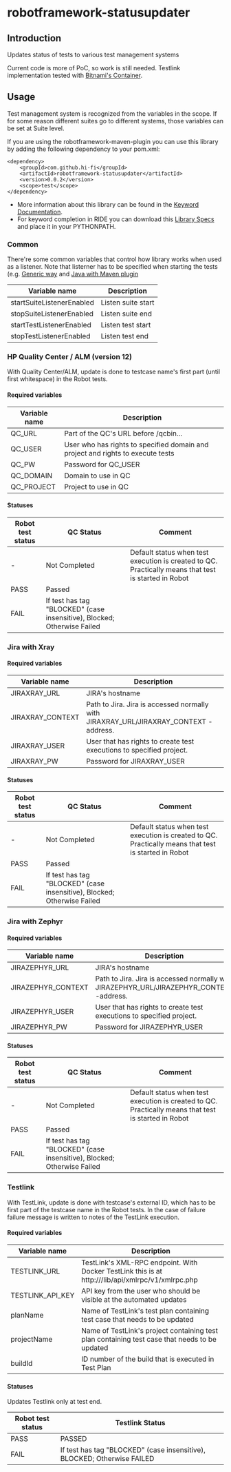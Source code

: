 # robotframework-statusupdater

## Introduction

Updates status of tests to various test management systems

Current code is more of PoC, so work is still needed. Testlink implementation tested with [Bitnami's Container](https://github.com/bitnami/bitnami-docker-testlink). 

## Usage
Test management system is recognized from the variables in the scope. If for some reason different suites go to different systems, those variables can be set at Suite level.

If you are using the robotframework-maven-plugin you can
use this library by adding the following dependency to 
your pom.xml:

    <dependency>
        <groupId>com.github.hi-fi</groupId>
        <artifactId>robotframework-statusupdater</artifactId>
        <version>0.0.2</version>
        <scope>test</scope>
    </dependency>

* More information about this library can be found in the
  [Keyword Documentation](http://search.maven.org/remotecontent?filepath=com/github/hi-fi/robotframework-statusupdater/0.0.2/robotframework-statusupdater-0.0.2.html).
* For keyword completion in RIDE you can download this
  [Library Specs](http://search.maven.org/remotecontent?filepath=com/github/hi-fi/robotframework-statusupdater/0.0.2/robotframework-statusupdater-0.0.2.xml)
  and place it in your PYTHONPATH.

### Common
There're some common variables that control how library works when used as a listener. Note that listerner has to be specified when starting the tests (e.g. [Generic way](http://robotframework.org/robotframework/latest/RobotFrameworkUserGuide.html#taking-listeners-into-use) and [Java with Maven plugin](http://robotframework.org/MavenPlugin/run-mojo.html#listener)
 
| Variable name | Description |
| ------------- | ----------- |
| startSuiteListenerEnabled | Listen suite start |
| stopSuiteListenerEnabled | Listen suite end |
| startTestListenerEnabled | Listen test start |
| stopTestListenerEnabled | Listen test end |

### HP Quality Center / ALM (version 12)
With Quality Center/ALM, update is done to testcase name's first part (until first whitespace) in the Robot tests.

#### Required variables

| Variable name | Description |
| ------------- | ----------- |
| QC_URL | Part of the QC's URL before /qcbin... |
| QC_USER | User who has rights to specified domain and project and rights to execute tests |
| QC\_PW | Password for QC\_USER |
| QC_DOMAIN | Domain to use in QC |
| QC_PROJECT | Project to use in QC |

#### Statuses

| Robot test status | QC Status | Comment |
| ------------- | ----------- | ----------- |
| - | Not Completed | Default status when test execution is created to QC. Practically means that test is started in Robot |
| PASS | Passed | |
| FAIL | If test has tag "BLOCKED" (case insensitive), Blocked; Otherwise Failed | |

### Jira with Xray

#### Required variables

| Variable name | Description |
| ------------- | ----------- |
| JIRAXRAY_URL | JIRA's hostname |
| JIRAXRAY\_CONTEXT | Path to Jira. Jira is accessed normally with JIRAXRAY\_URL/JIRAXRAY\_CONTEXT -address. |
| JIRAXRAY\_USER | User that has rights to create test executions to specified project. |
| JIRAXRAY\_PW | Password for JIRAXRAY\_USER |

#### Statuses

| Robot test status | QC Status | Comment |
| ------------- | ----------- | ----------- |
| - | Not Completed | Default status when test execution is created to QC. Practically means that test is started in Robot |
| PASS | Passed | |
| FAIL | If test has tag "BLOCKED" (case insensitive), Blocked; Otherwise Failed | |

### Jira with Zephyr

#### Required variables

| Variable name | Description |
| ------------- | ----------- |
| JIRAZEPHYR_URL | JIRA's hostname |
| JIRAZEPHYR\_CONTEXT | Path to Jira. Jira is accessed normally with JIRAZEPHYR\_URL/JIRAZEPHYR\_CONTEXT -address. |
| JIRAZEPHYR\_USER | User that has rights to create test executions to specified project. |
| JIRAZEPHYR\_PW | Password for JIRAZEPHYR\_USER |

#### Statuses

| Robot test status | QC Status | Comment |
| ------------- | ----------- | ----------- |
| - | Not Completed | Default status when test execution is created to QC. Practically means that test is started in Robot |
| PASS | Passed | |
| FAIL | If test has tag "BLOCKED" (case insensitive), Blocked; Otherwise Failed | |

### Testlink
With TestLink, update is done with testcase's external ID, which has to be first part of the testcase name in the Robot tests. In the case of failure failure message is written to notes of the TestLink execution.

#### Required variables

| Variable name | Description |
| ------------- | ----------- |
| TESTLINK_URL | TestLink's XML-RPC endpoint. With Docker TestLink this is at http://<server>/lib/api/xmlrpc/v1/xmlrpc.php |
| TESTLINK\_API\_KEY | API key from the user who should be visible at the automated updates |
| planName | Name of TestLink's test plan containing test case that needs to be updated |
| projectName | Name of TestLink's project containing test plan containing test case that needs to be updated |
| buildId | ID number of the build that is executed in Test Plan |

#### Statuses
Updates Testlink only at test end. 

| Robot test status | Testlink Status |
| ------------- | ----------- |
| PASS | PASSED |
| FAIL | If test has tag "BLOCKED" (case insensitive), BLOCKED; Otherwise FAILED |